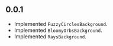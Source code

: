 ## 0.0.1

* Implemented `FuzzyCirclesBackground`.
* Implemented `BloomyOrbsBackground`.
* Implemented `RaysBackground`.